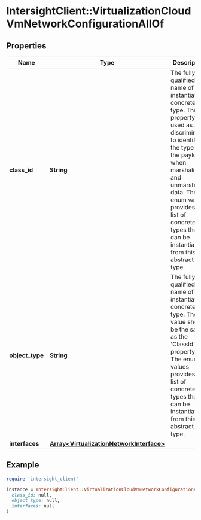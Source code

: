 # IntersightClient::VirtualizationCloudVmNetworkConfigurationAllOf

## Properties

| Name | Type | Description | Notes |
| ---- | ---- | ----------- | ----- |
| **class_id** | **String** | The fully-qualified name of the instantiated, concrete type. This property is used as a discriminator to identify the type of the payload when marshaling and unmarshaling data. The enum values provides the list of concrete types that can be instantiated from this abstract type. | [default to &#39;virtualization.AwsVmNetworkConfiguration&#39;] |
| **object_type** | **String** | The fully-qualified name of the instantiated, concrete type. The value should be the same as the &#39;ClassId&#39; property. The enum values provides the list of concrete types that can be instantiated from this abstract type. | [default to &#39;virtualization.AwsVmNetworkConfiguration&#39;] |
| **interfaces** | [**Array&lt;VirtualizationNetworkInterface&gt;**](VirtualizationNetworkInterface.md) |  | [optional] |

## Example

```ruby
require 'intersight_client'

instance = IntersightClient::VirtualizationCloudVmNetworkConfigurationAllOf.new(
  class_id: null,
  object_type: null,
  interfaces: null
)
```


